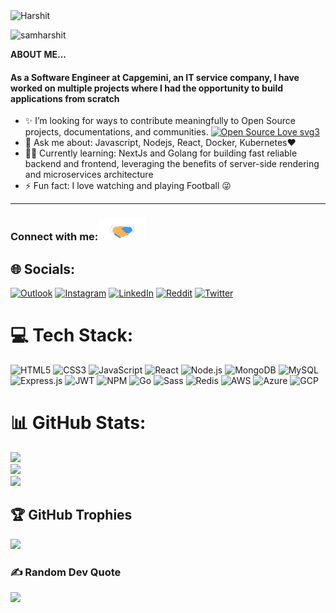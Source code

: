 <img src="https://i.imgur.com/cdqAcHx.png" alt="Harshit"/>

<p align="left"> 
  <img src="https://komarev.com/ghpvc/?username=samharshit&label=Profile%20views&color=0e75b6&style=flat" alt="samharshit" /> 
</p>

**ABOUT ME...**
<p align='center'>
<h4> As a Software Engineer at Capgemini, an IT service company, I have worked on multiple projects where I had the opportunity to build applications from scratch </h4> 

- ✨ I’m looking for ways to contribute meaningfully to Open Source projects, documentations, and communities. [![Open Source Love svg3](https://badges.frapsoft.com/os/v3/open-source.svg?v=103)](https://github.com/ellerbrock/open-source-badges/)
- 💬 Ask me about: Javascript, Nodejs, React, Docker, Kubernetes❤️ 
- 👩‍💻 Currently learning: NextJs and Golang for building fast reliable backend and frontend, leveraging the benefits of server-side rendering and microservices architecture
- ⚡ Fun fact: I love watching and playing Football 😜

------------
<h3>Connect with me:<img src="https://github.com/sakshamgurbhele/sakshamgurbhele/blob/main/Images/Handshake.gif" height="35"></h3>

## 🌐 Socials:
[![Outlook](https://img.shields.io/badge/Outlook-%230078D4.svg?logo=microsoft-outlook&logoColor=white)](mailto:harshitsharma707@outlook.com)
[![Instagram](https://img.shields.io/badge/Instagram-%23E4405F.svg?logo=Instagram&logoColor=white)](https://www.instagram.com/sharmaharshit5797)
[![LinkedIn](https://img.shields.io/badge/LinkedIn-%230077B5.svg?logo=linkedin&logoColor=white)](https://linkedin.com/in/harshit-sharma-149831172)
[![Reddit](https://img.shields.io/badge/Reddit-%23FF4500.svg?logo=Reddit&logoColor=white)](https://www.reddit.com/user/InterestingBirthday9)
[![Twitter](https://img.shields.io/badge/Twitter-%231DA1F2.svg?logo=Twitter&logoColor=white)](https://twitter.com/Harshit49019609)

# 💻 Tech Stack:
![HTML5](https://img.shields.io/badge/html5-%23E34F26.svg?style=flat&logo=html5&logoColor=white) ![CSS3](https://img.shields.io/badge/css3-%231572B6.svg?style=flat&logo=css3&logoColor=white) ![JavaScript](https://img.shields.io/badge/javascript-%23323330.svg?style=flat&logo=javascript&logoColor=%23F7DF1E) ![React](https://img.shields.io/badge/react-%2320232a.svg?style=flat&logo=react&logoColor=%2361DAFB) ![Node.js](https://img.shields.io/badge/Node.js-43853D?style=flat&logo=node.js&logoColor=white) ![MongoDB](https://img.shields.io/badge/MongoDB-%234ea94b.svg?style=flat&logo=mongodb&logoColor=white) ![MySQL](https://img.shields.io/badge/mysql-%2300f.svg?style=flat&logo=mysql&logoColor=white) ![Express.js](https://img.shields.io/badge/express.js-%23404d59.svg?style=flat&logo=express&logoColor=%2361DAFB) ![JWT](https://img.shields.io/badge/JWT-black?style=flat&logo=JSON%20web%20tokens) ![NPM](https://img.shields.io/badge/NPM-%23000000.svg?style=flat&logo=npm&logoColor=white) ![Go](https://img.shields.io/badge/Go-%2300ADD8.svg?style=flat&logo=go&logoColor=white) ![Sass](https://img.shields.io/badge/Sass-CC6699?style=flat&logo=sass&logoColor=white) ![Redis](https://img.shields.io/badge/Redis-%23DC382D.svg?style=flat&logo=redis&logoColor=white) ![AWS](https://img.shields.io/badge/AWS-%23FF9900.svg?style=flat&logo=amazon-aws&logoColor=white) ![Azure](https://img.shields.io/badge/Azure-%230072C6.svg?style=flat&logo=microsoft-azure&logoColor=white) ![GCP](https://img.shields.io/badge/Google_Cloud-%234285F4.svg?style=flat&logo=google-cloud&logoColor=white)

# 📊 GitHub Stats:
![](https://github-readme-stats.vercel.app/api?username=samharshit&theme=flag-india&hide_border=false&include_all_commits=false&count_private=false)<br/>
![](https://github-readme-streak-stats.herokuapp.com/?user=samharshit&theme=flag-india&hide_border=false)<br/>
![](https://github-readme-stats.vercel.app/api/top-langs/?username=samharshit&theme=flag-india&hide_border=false&include_all_commits=false&count_private=false&layout=compact)

## 🏆 GitHub Trophies
![](https://github-profile-trophy.vercel.app/?username=samharshit&theme=algolia&no-frame=false&no-bg=true&margin-w=4)

<!-- [![](https://visitcount.itsvg.in/api?id=samharshit&icon=0&color=0)](https://visitcount.itsvg.in) -->

### ✍️ Random Dev Quote
![](https://quotes-github-readme.vercel.app/api?type=horizontal&theme=light)
